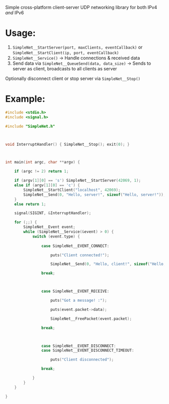Simple cross-platform client-server UDP networking library for both IPv4 *and* IPv6

# Usage:
1) `SimpleNet__StartServer(port, maxClients, eventCallback)` or `SimpleNet__StartClient(ip, port, eventCallback)`
2) `SimpleNet__Service()` -> Handle connections & received data
3) Send data via `SimpleNet__QueueSend(data, data_size)` -> Sends to server as client, broadcasts to all clients as server

Optionally disconnect client or stop server via `SimpleNet__Stop()`

# Example:
```c
#include <stdio.h>
#include <signal.h>

#include "SimpleNet.h"



void InterruptHandler() { SimpleNet__Stop(); exit(0); }



int main(int argc, char **argv) {

	if (argc != 2) return 1;

	if (argv[1][0] == 's') SimpleNet__StartServer(42069, 1);
	else if (argv[1][0] == 'c') {
		SimpleNet__StartClient("localhost", 42069);
		SimpleNet__Send(0, "Hello, server!", sizeof("Hello, server!"));
	}
	else return 1;

	signal(SIGINT, &InterruptHandler);

	for (;;) {
		SimpleNet__Event event;
		while (SimpleNet__Service(&event) > 0) {
			switch (event.type) {
			
				case SimpleNet__EVENT_CONNECT:

					puts("Client connected!");

					SimpleNet__Send(0, "Hello, client!", sizeof("Hello, client!"));

				break;



				case SimpleNet__EVENT_RECEIVE:

					puts("Got a message! :");

					puts(event.packet->data);

					SimpleNet__FreePacket(event.packet);

				break;



				case SimpleNet__EVENT_DISCONNECT:
				case SimpleNet__EVENT_DISCONNECT_TIMEOUT:

					puts("Client disconnected");

				break;

			}
		}
	}

}
```
